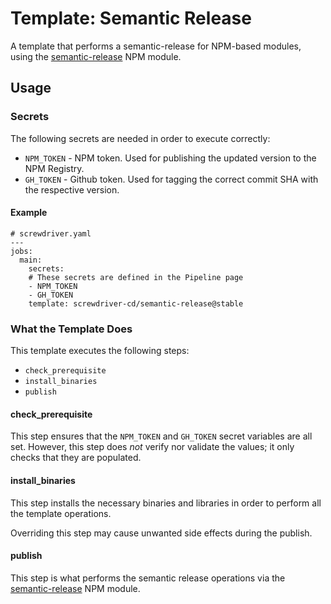 # Template: Semantic Release

A template that performs a semantic-release for NPM-based modules, using the [semantic-release](https://www.npmjs.com/package/semantic-release) NPM module.

## Usage

### Secrets

The following secrets are needed in order to execute correctly:

* `NPM_TOKEN` - NPM token. Used for publishing the updated version to the NPM Registry.
* `GH_TOKEN` - Github token. Used for tagging the correct commit SHA with the respective version.

#### Example

```
# screwdriver.yaml
---
jobs:
  main:
    secrets:
    # These secrets are defined in the Pipeline page
    - NPM_TOKEN
    - GH_TOKEN
    template: screwdriver-cd/semantic-release@stable
```

### What the Template Does

This template executes the following steps:

* `check_prerequisite`
* `install_binaries`
* `publish`

#### check_prerequisite

This step ensures that the `NPM_TOKEN` and `GH_TOKEN` secret variables are all set. However, this step does *not* verify nor validate the values; it only checks that they are populated.

#### install_binaries

This step installs the necessary binaries and libraries in order to perform all the template operations.

Overriding this step may cause unwanted side effects during the publish.

#### publish

This step is what performs the semantic release operations via the [semantic-release](https://www.npmjs.com/package/semantic-release) NPM module.
